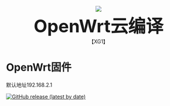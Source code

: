 <p align="center">
    <img src="https://socialify.git.ci/0012h/XG1/image?description=1&font=Rokkitt&forks=1&issues=1&language=1&owner=1&pattern=Circuit%20Board&pulls=1&stargazers=1&theme=Dark"/>
    <br><strong><font size=50>OpenWrt云编译</font></strong>
    <br>【XG1】
</p>


# OpenWrt固件
  
默认地址192.168.2.1
  
[![GitHub release (latest by date)](https://img.shields.io/github/v/release/0012h/XG1?style=for-the-badge&label=Download)](https://github.com/0012H/XG1/releases/latest)

